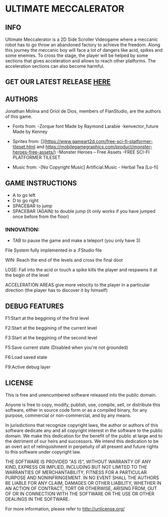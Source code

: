 # ULTIMATE MECCALERATOR

## INFO

Ultimate Meccalerator is a 2D Side Scroller Videogame where a meccanic robot has to go throw an abandoned factory to achieve the freedom. 
Along this journey the meccanic boy will face a lot of dangers like acid, spikes and some enemies.
To cross the stage, the player will be helped by some sections that gives acceleration and allows to reach other platforms.
The acceleration sections can also become harmful.

## GET OUR LATEST RELEASE [HERE](https://github.com/Jony635/Ultimate-Meccalerator/files/1566106/RELEASE_Ultimate_Meccalerator_v1.5.zip)

## AUTHORS

Jonathan Molina and Oriol de Dios, members of FlanStudio, are the authors of this game.

- Fonts from: [](http://www.1001fonts.com/video-game-fonts.html)
	-Zorque font Made by Raymond Larabie
	-kenvector_future Made by Kenney

- Sprites from: [](https://www.gameart2d.com/free-sci-fi-platformer-tileset.html and https://mobilegamegraphics.com/product/monster-heroes-free-assets/)
	-Monster Heroes – Free Assets
	-FREE SCI-FI PLATFORMER TILESET
- Music from: [](https://www.youtube.com/watch?v=6ukEy6FOxZE&list=PLfP6i5T0-DkIMLNRwmJpRBs4PJvxfgwBg)
	-[No Copyright Music] Artificial.Music - Herbal Tea [Lo-fi]

## GAME INSTRUCTIONS

- A to go left
- D to go right
- SPACEBAR to jump
- SPACEBAR (AGAIN) to double jump (it only works if you have jumped once before from the floor)

### INNOVATION:
- TAB to pause the game and make a teleport (you only have 3)

File System fully implemented in a .FStudio file

WIN: Reach the end of the levels and cross the final door

LOSE: Fall into the acid or touch a spike kills the player and respawns it at the begin of the level

ACCELERATION AREAS give more velocity to the player in a particular direction (the player has to discover it by himself)

## DEBUG FEATURES

F1:Start at the beggining of the first level

F2:Start at the beggining of the current level

F3:Start at the beggining of the second level

F5:Save current state (Disabled when you're not grounded)

F6:Load saved state

F9:Active debug layer

## LICENSE

This is free and unencumbered software released into the public domain.

Anyone is free to copy, modify, publish, use, compile, sell, or
distribute this software, either in source code form or as a compiled
binary, for any purpose, commercial or non-commercial, and by any
means.

In jurisdictions that recognize copyright laws, the author or authors
of this software dedicate any and all copyright interest in the
software to the public domain. We make this dedication for the benefit
of the public at large and to the detriment of our heirs and
successors. We intend this dedication to be an overt act of
relinquishment in perpetuity of all present and future rights to this
software under copyright law.

THE SOFTWARE IS PROVIDED "AS IS", WITHOUT WARRANTY OF ANY KIND,
EXPRESS OR IMPLIED, INCLUDING BUT NOT LIMITED TO THE WARRANTIES OF
MERCHANTABILITY, FITNESS FOR A PARTICULAR PURPOSE AND NONINFRINGEMENT.
IN NO EVENT SHALL THE AUTHORS BE LIABLE FOR ANY CLAIM, DAMAGES OR
OTHER LIABILITY, WHETHER IN AN ACTION OF CONTRACT, TORT OR OTHERWISE,
ARISING FROM, OUT OF OR IN CONNECTION WITH THE SOFTWARE OR THE USE OR
OTHER DEALINGS IN THE SOFTWARE.

For more information, please refer to <http://unlicense.org/>
